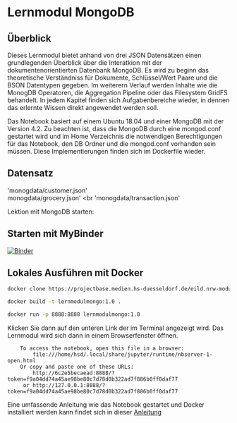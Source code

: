 # Lernmodul MongoDB

## Überblick
Dieses Lernmodul bietet anhand von drei JSON Datensätzen einen grundlegenden Überblick über die Interatkion mit der dokumentenorientierten Datenbank MongoDB.
Es wird zu beginn das theoretische Verständniss für Dokumente, Schlüssel/Wert Paare und die BSON Datentypen gegeben. 
Im weiterern Verlauf werden Inhalte wie die MonogDB Operatoren, die Aggregation Pipeline oder das Filesystem GridFS behandelt.
In jedem Kapitel finden sich Aufgabenbereiche wieder, in dennen das erlernte Wissen direkt angewendet werden soll.

Das Notebook basiert auf einem Ubuntu 18.04 und einer MongoDB mit der Version 4.2. 
Zu beachten ist, dass die MongoDB durch eine mongod.conf gestartet wird und im Home Verzeichnis die notwendigen Berechtigungen für
das Notebook, den DB Ordner und die mongod.conf vorhanden sein müssen.
Diese Implementierungen finden sich im Dockerfile wieder.

## Datensatz
'monogdata/customer.json'
<br>
monogdata/grocery.json'
<br
'monogdata/transaction.json'

Lektion mit MongoDB starten: 

## Starten mit MyBinder
[![Binder](https://mybinder.org/badge_logo.svg)](https://mybinder.org/v2/git/https%3A%2F%2Fprojectbase.medien.hs-duesseldorf.de%2Feild.nrw-module%2Flernmodul-mongodb/master?filepath=index.ipynb)


## Lokales Ausführen mit Docker

```sh
docker clone https://projectbase.medien.hs-duesseldorf.de/eild.nrw-module/lernmodul-mongodb.git
```

```sh
docker build -t lernmodulmongo:1.0 .
```

```sh
docker run -p 8888:8888 lernmodulmongo:1.0
```

Klicken Sie dann auf den unteren Link der im Terminal angezeigt wird. 
Das Lernmodul wird sich dann in einem Browserfenster öffnen.
```
    To access the notebook, open this file in a browser:
        file:///home/hsd/.local/share/jupyter/runtime/nbserver-1-open.html
    Or copy and paste one of these URLs:
        http://6c2e5becaead:8888/?token=f9a04dd74a45ae98be80c7d78d0b322ad7f886b0ff0daf77
     or http://127.0.0.1:8888/?token=f9a04dd74a45ae98be80c7d78d0b322ad7f886b0ff0daf77
```

Eine umfassende Anleitung wie das Notebook gestartet und Docker installiert werden kann findet sich in dieser [Anleitung](https://projectbase.medien.hs-duesseldorf.de/eild.nrw/eild.nrw-mp/-/wikis/Technik/Jupyter-Notebook-lokal-mit-Docker-starten) 
